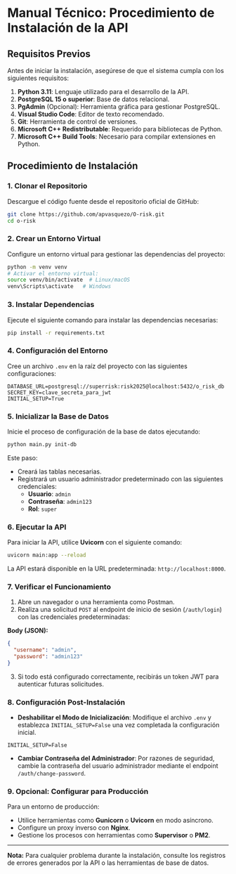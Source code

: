 # Manual Técnico: Procedimiento de Instalación de la API

## Requisitos Previos

Antes de iniciar la instalación, asegúrese de que el sistema cumpla con los siguientes requisitos:

1. **Python 3.11**: Lenguaje utilizado para el desarrollo de la API.
2. **PostgreSQL 15 o superior**: Base de datos relacional.
3. **PgAdmin** (Opcional): Herramienta gráfica para gestionar PostgreSQL.
4. **Visual Studio Code**: Editor de texto recomendado.
5. **Git**: Herramienta de control de versiones.
6. **Microsoft C++ Redistributable**: Requerido para bibliotecas de Python.
7. **Microsoft C++ Build Tools**: Necesario para compilar extensiones en Python.

## Procedimiento de Instalación

### 1. Clonar el Repositorio

Descargue el código fuente desde el repositorio oficial de GitHub:

```bash
git clone https://github.com/apvasquezo/O-risk.git
cd o-risk
```

### 2. Crear un Entorno Virtual

Configure un entorno virtual para gestionar las dependencias del proyecto:

```bash
python -m venv venv
# Activar el entorno virtual:
source venv/bin/activate  # Linux/macOS
venv\Scripts\activate   # Windows
```

### 3. Instalar Dependencias

Ejecute el siguiente comando para instalar las dependencias necesarias:

```bash
pip install -r requirements.txt
```

### 4. Configuración del Entorno

Cree un archivo `.env` en la raíz del proyecto con las siguientes configuraciones:

```env
DATABASE_URL=postgresql://superrisk:risk2025@localhost:5432/o_risk_db
SECRET_KEY=clave_secreta_para_jwt
INITIAL_SETUP=True
```

### 5. Inicializar la Base de Datos

Inicie el proceso de configuración de la base de datos ejecutando:

```bash
python main.py init-db
```

Este paso:
- Creará las tablas necesarias.
- Registrará un usuario administrador predeterminado con las siguientes credenciales:
  - **Usuario**: `admin`
  - **Contraseña**: `admin123`
  - **Rol**: `super`

### 6. Ejecutar la API

Para iniciar la API, utilice **Uvicorn** con el siguiente comando:

```bash
uvicorn main:app --reload
```

La API estará disponible en la URL predeterminada: `http://localhost:8000`.

### 7. Verificar el Funcionamiento

1. Abre un navegador o una herramienta como Postman.
2. Realiza una solicitud `POST` al endpoint de inicio de sesión (`/auth/login`) con las credenciales predeterminadas:

**Body (JSON):**

```json
{
  "username": "admin",
  "password": "admin123"
}
```

3. Si todo está configurado correctamente, recibirás un token JWT para autenticar futuras solicitudes.

### 8. Configuración Post-Instalación

- **Deshabilitar el Modo de Inicialización**: Modifique el archivo `.env` y establezca `INITIAL_SETUP=False` una vez completada la configuración inicial.

```env
INITIAL_SETUP=False
```

- **Cambiar Contraseña del Administrador**: Por razones de seguridad, cambie la contraseña del usuario administrador mediante el endpoint `/auth/change-password`.

### 9. Opcional: Configurar para Producción

Para un entorno de producción:

- Utilice herramientas como **Gunicorn** o **Uvicorn** en modo asíncrono.
- Configure un proxy inverso con **Nginx**.
- Gestione los procesos con herramientas como **Supervisor** o **PM2**.

---

**Nota:** Para cualquier problema durante la instalación, consulte los registros de errores generados por la API o las herramientas de base de datos.
